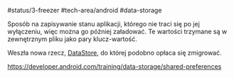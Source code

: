 #status/3-freezer 
#tech-area/android 
#data-storage

Sposób na zapisywanie stanu aplikacji, którego nie traci się po jej wyłączeniu, więc można go później załadować. Te wartości trzymane są w zewnętrznym pliku jako pary klucz-wartość.


Weszła nowa rzecz, [DataStore](https://developer.android.com/topic/libraries/architecture/datastore), do której podobno opłaca się zmigrować.


https://developer.android.com/training/data-storage/shared-preferences

